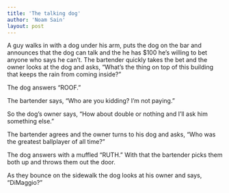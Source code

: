 ```yaml
---
title: 'The talking dog'
author: 'Noam Sain'
layout: post
---
```


A guy walks in with a dog under his arm, puts the dog on the bar and announces that the dog can talk and the he has $100 he’s willing to bet anyone who says he can’t. The bartender quickly takes the bet and the owner looks at the dog and asks, “What’s the thing on top of this building that keeps the rain from coming inside?”

The dog answers “ROOF.”

The bartender says, “Who are you kidding? I’m not paying.”

So the dog’s owner says, “How about double or nothing and I’ll ask him something else.”

The bartender agrees and the owner turns to his dog and asks, “Who was the greatest ballplayer of all time?”

The dog answers with a muffled “RUTH.” With that the bartender picks them both up and throws them out the door.

As they bounce on the sidewalk the dog looks at his owner and says, “DiMaggio?”
